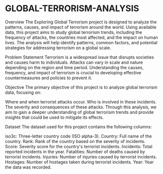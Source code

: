 # GLOBAL-TERRORISM-ANALYSIS
Overview
The Exploring Global Terrorism project is designed to analyze the patterns, causes, and impact of terrorism around the world. Using available data, this project aims to study global terrorism trends, including the frequency of attacks, the countries most affected, and the impact on human lives. The analysis will help identify patterns, common factors, and potential strategies for addressing terrorism on a global scale.

Problem Statement
Terrorism is a widespread issue that disrupts societies and causes harm to individuals. Attacks can vary in scale and nature depending on the region and time period. Understanding the causes, frequency, and impact of terrorism is crucial to developing effective countermeasures and policies to prevent it.

Objective
The primary objective of this project is to analyze global terrorism data, focusing on:

Where and when terrorist attacks occur.
Who is involved in these incidents.
The severity and consequences of these attacks.
Through this analysis, we aim to gain a deeper understanding of global terrorism trends and provide insights that could be used to mitigate its effects.

Dataset
The dataset used for this project contains the following columns:

iso3c: Three-letter country code (ISO alpha-3).
Country: Full name of the country.
Rank: Rank of the country based on the severity of incidents.
Score: Severity score for the country's terrorist incidents.
Incidents: Total reported incidents in the year.
Fatalities: Number of deaths caused by terrorist incidents.
Injuries: Number of injuries caused by terrorist incidents.
Hostages: Number of hostages taken during terrorist incidents.
Year: Year the data was recorded.
